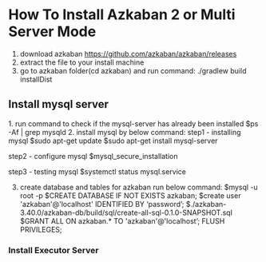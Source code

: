 <H1>How To Install Azkaban 2 or Multi Server Mode</H1>

1. download azkaban https://github.com/azkaban/azkaban/releases
2. extract the file to your install machine
3. go to azkaban folder(cd azkaban) and run command: ./gradlew build installDist

<H2> Install mysql server</H2>
1. run command to check if the mysql-server has already been installed 
$ps -Af | grep mysqld
2. install mysql by below command:
step1 - installing mysql
$sudo apt-get update
$sudo apt-get install mysql-server

step2 - configure mysql
$mysql_secure_installation

step3 - testing mysql
$systemctl status mysql.service

3. create database and tables for azkaban
run below command:
$mysql -u root -p
$CREATE DATABASE IF NOT EXISTS azkaban;
$create user 'azkaban'@'localhost' IDENTIFIED BY ‘password’;
$./azkaban-3.40.0/azkaban-db/build/sql/create-all-sql-0.1.0-SNAPSHOT.sql
$GRANT ALL ON azkaban.* TO 'azkaban'@'localhost’; FLUSH PRIVILEGES;

<h3>Install Executor Server</h3>


